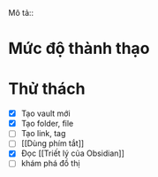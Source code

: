
Mô tả::
# Mức độ thành thạo
# Thử thách
- [x] Tạo vault mới
- [x] Tạo folder, file
- [ ] Tạo link, tag
- [ ] [[Dùng phím tắt]]
- [x] Đọc [[Triết lý của Obsidian]]
- [ ] khám phá đồ thị 
